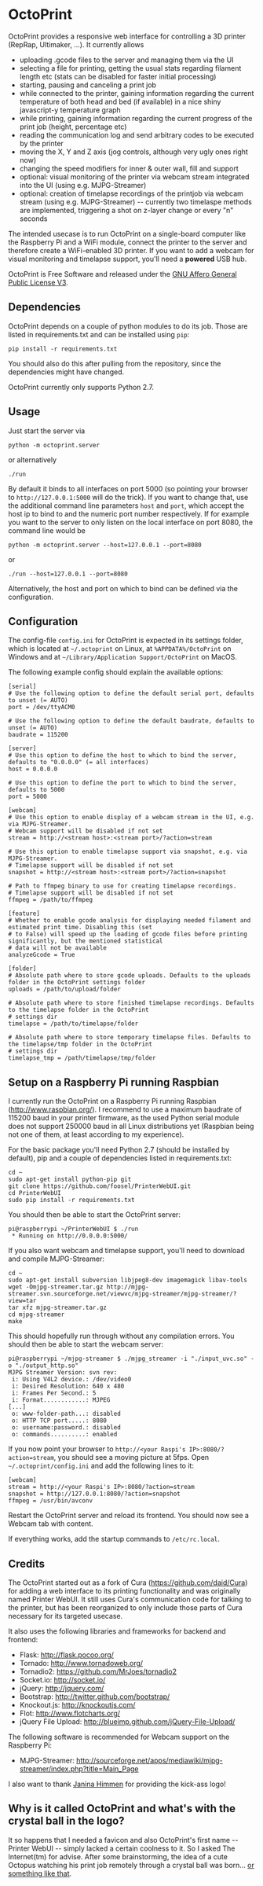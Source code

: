OctoPrint
=========

OctoPrint provides a responsive web interface for controlling a 3D printer (RepRap, Ultimaker, ...). It currently
allows

* uploading .gcode files to the server and managing them via the UI
* selecting a file for printing, getting the usual stats regarding filament length etc (stats can be disabled for
  faster initial processing)
* starting, pausing and canceling a print job
* while connected to the printer, gaining information regarding the current temperature of both head and bed (if available) in a nice shiny javascript-y temperature graph
* while printing, gaining information regarding the current progress of the print job (height, percentage etc)
* reading the communication log and send arbitrary codes to be executed by the printer
* moving the X, Y and Z axis (jog controls, although very ugly ones right now)
* changing the speed modifiers for inner & outer wall, fill and support
* optional: visual monitoring of the printer via webcam stream integrated into the UI (using e.g. MJPG-Streamer)
* optional: creation of timelapse recordings of the printjob via webcam stream (using e.g. MJPG-Streamer) -- currently two timelaspe methods are implemented, triggering a shot on z-layer change or every "n" seconds

The intended usecase is to run OctoPrint on a single-board computer like the Raspberry Pi and a WiFi module,
connect the printer to the server and therefore create a WiFi-enabled 3D printer. If you want to add a webcam for visual
monitoring and timelapse support, you'll need a **powered** USB hub.

OctoPrint is Free Software and released under the [GNU Affero General Public License V3](http://www.gnu.org/licenses/agpl.html).

Dependencies
------------

OctoPrint depends on a couple of python modules to do its job. Those are listed in requirements.txt and can be
installed using `pip`:

    pip install -r requirements.txt

You should also do this after pulling from the repository, since the dependencies might have changed.

OctoPrint currently only supports Python 2.7.

Usage
-----

Just start the server via

    python -m octoprint.server

or alternatively

    ./run

By default it binds to all interfaces on port 5000 (so pointing your browser to `http://127.0.0.1:5000`
will do the trick). If you want to change that, use the additional command line parameters `host` and `port`,
which accept the host ip to bind to and the numeric port number respectively. If for example you want to the server
to only listen on the local interface on port 8080, the command line would be

    python -m octoprint.server --host=127.0.0.1 --port=8080

or

    ./run --host=127.0.0.1 --port=8080

Alternatively, the host and port on which to bind can be defined via the configuration.

Configuration
-------------

The config-file `config.ini` for OctoPrint is expected in its settings folder, which is located at `~/.octoprint`
on Linux, at `%APPDATA%/OctoPrint` on Windows and at `~/Library/Application Support/OctoPrint` on MacOS.

The following example config should explain the available options:

    [serial]
    # Use the following option to define the default serial port, defaults to unset (= AUTO)
    port = /dev/ttyACM0

    # Use the following option to define the default baudrate, defaults to unset (= AUTO)
    baudrate = 115200

    [server]
    # Use this option to define the host to which to bind the server, defaults to "0.0.0.0" (= all interfaces)
    host = 0.0.0.0

    # Use this option to define the port to which to bind the server, defaults to 5000
    port = 5000

    [webcam]
    # Use this option to enable display of a webcam stream in the UI, e.g. via MJPG-Streamer.
    # Webcam support will be disabled if not set
    stream = http://<stream host>:<stream port>/?action=stream

    # Use this option to enable timelapse support via snapshot, e.g. via MJPG-Streamer.
    # Timelapse support will be disabled if not set
    snapshot = http://<stream host>:<stream port>/?action=snapshot

    # Path to ffmpeg binary to use for creating timelapse recordings.
    # Timelapse support will be disabled if not set
    ffmpeg = /path/to/ffmpeg

    [feature]
    # Whether to enable gcode analysis for displaying needed filament and estimated print time. Disabling this (set
    # to False) will speed up the loading of gcode files before printing significantly, but the mentioned statistical
    # data will not be available
    analyzeGcode = True

    [folder]
    # Absolute path where to store gcode uploads. Defaults to the uploads folder in the OctoPrint settings folder
    uploads = /path/to/upload/folder

    # Absolute path where to store finished timelapse recordings. Defaults to the timelapse folder in the OctoPrint
    # settings dir
    timelapse = /path/to/timelapse/folder

    # Absolute path where to store temporary timelapse files. Defaults to the timelapse/tmp folder in the OctoPrint
    # settings dir
    timelapse_tmp = /path/timelapse/tmp/folder

Setup on a Raspberry Pi running Raspbian
----------------------------------------

I currently run the OctoPrint on a Raspberry Pi running Raspbian (http://www.raspbian.org/). I recommend to use
a maximum baudrate of 115200 baud in your printer firmware, as the used Python serial module does not support 
250000 baud in all Linux distributions yet (Raspbian being not one of them, at least according to my experience). 

For the basic package you'll need Python 2.7 (should be installed by default), pip and a couple of dependencies
listed in requirements.txt:

    cd ~
    sudo apt-get install python-pip git
    git clone https://github.com/foosel/PrinterWebUI.git
    cd PrinterWebUI
    sudo pip install -r requirements.txt

You should then be able to start the OctoPrint server:

    pi@raspberrypi ~/PrinterWebUI $ ./run
     * Running on http://0.0.0.0:5000/

If you also want webcam and timelapse support, you'll need to download and compile MJPG-Streamer:

    cd ~
    sudo apt-get install subversion libjpeg8-dev imagemagick libav-tools
    wget -Omjpg-streamer.tar.gz http://mjpg-streamer.svn.sourceforge.net/viewvc/mjpg-streamer/mjpg-streamer/?view=tar
    tar xfz mjpg-streamer.tar.gz
    cd mjpg-streamer
    make

This should hopefully run through without any compilation errors. You should then be able to start the webcam server:

    pi@raspberrypi ~/mjpg-streamer $ ./mjpg_streamer -i "./input_uvc.so" -o "./output_http.so"
    MJPG Streamer Version: svn rev:
     i: Using V4L2 device.: /dev/video0
     i: Desired Resolution: 640 x 480
     i: Frames Per Second.: 5
     i: Format............: MJPEG
    [...]
     o: www-folder-path...: disabled
     o: HTTP TCP port.....: 8080
     o: username:password.: disabled
     o: commands..........: enabled

If you now point your browser to `http://<your Raspi's IP>:8080/?action=stream`, you should see a moving picture at 5fps.
Open `~/.octoprint/config.ini` and add the following lines to it:

    [webcam]
    stream = http://<your Raspi's IP>:8080/?action=stream
    snapshot = http://127.0.0.1:8080/?action=snapshot
    ffmpeg = /usr/bin/avconv

Restart the OctoPrint server and reload its frontend. You should now see a Webcam tab with content.

If everything works, add the startup commands to `/etc/rc.local`.

Credits
-------

The OctoPrint started out as a fork of Cura (https://github.com/daid/Cura) for adding a web interface to its
printing functionality and was originally named Printer WebUI. It still uses Cura's communication code for talking to
the printer, but has been reorganized to only include those parts of Cura necessary for its targeted usecase.

It also uses the following libraries and frameworks for backend and frontend:

* Flask: http://flask.pocoo.org/
* Tornado: http://www.tornadoweb.org/
* Tornadio2: https://github.com/MrJoes/tornadio2
* Socket.io: http://socket.io/
* jQuery: http://jquery.com/
* Bootstrap: http://twitter.github.com/bootstrap/
* Knockout.js: http://knockoutjs.com/
* Flot: http://www.flotcharts.org/
* jQuery File Upload: http://blueimp.github.com/jQuery-File-Upload/

The following software is recommended for Webcam support on the Raspberry Pi:

* MJPG-Streamer: http://sourceforge.net/apps/mediawiki/mjpg-streamer/index.php?title=Main_Page

I also want to thank [Janina Himmen](http://jhimmen.de/) for providing the kick-ass logo!

Why is it called OctoPrint and what's with the crystal ball in the logo?
------------------------------------------------------------------------

It so happens that I needed a favicon and also OctoPrint's first name -- Printer WebUI -- simply lacked a certain coolness to it. So I asked The Internet(tm) for advise. After some brainstorming, the idea of a cute Octopus watching his print job remotely through a crystal ball was born... [or something like that](https://plus.google.com/u/0/106003970953341660077/posts/UmLD5mW8yBQ).

